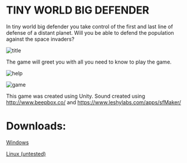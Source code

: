 # TINY WORLD BIG DEFENDER


In tiny world big defender you take control of the first and last line of defense of a distant planet. Will you be able to defend the population against the space invaders?

![title](https://cloud.githubusercontent.com/assets/2687792/25318705/a27609d8-2894-11e7-881c-e043be7d7675.png)

The game will greet you with all you need to know to play the game.

![help](https://cloud.githubusercontent.com/assets/2687792/25318704/a2648a32-2894-11e7-882c-44a762d645ab.PNG)

![game](https://cloud.githubusercontent.com/assets/2687792/25318703/a24e7148-2894-11e7-9b09-8448bbe72b1c.png)


This game was created using Unity. Sound created using http://www.beepbox.co/ and https://www.leshylabs.com/apps/sfMaker/

# Downloads:
      
[Windows](https://github.com/pasanchez/tiny-world-big-defender/raw/master/builds/windows.zip)

[Linux (untested) ](https://github.com/pasanchez/tiny-world-big-defender/raw/master/builds/linux.zip)

